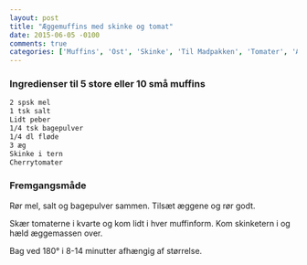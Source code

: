 ```yaml
---
layout: post
title: "Æggemuffins med skinke og tomat"
date: 2015-06-05 -0100
comments: true
categories: ['Muffins', 'Ost', 'Skinke', 'Til Madpakken', 'Tomater', 'Æg']
---
```


### Ingredienser til 5 store eller 10 små muffins
```bash
2 spsk mel 
1 tsk salt 
Lidt peber
1/4 tsk bagepulver
1/4 dl fløde
3 æg 
Skinke i tern
Cherrytomater
```

### Fremgangsmåde
Rør mel, salt og bagepulver sammen. Tilsæt æggene og rør godt.

Skær tomaterne i kvarte og kom lidt i hver muffinform. Kom skinketern i og hæld æggemassen over.

Bag ved 180&deg; i 8-14 minutter afhængig af størrelse.